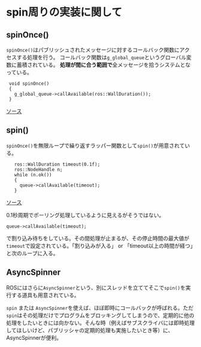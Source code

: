 # spin周りの実装に関して
## spinOnce()
`spinOnce()`はパブリッシュされたメッセージに対するコールバック関数にアクセスする処理を行う。
コールバック関数は`g_global_queue`というグローバル変数に蓄積されている。
**処理が間に合う範囲で**全メッセージを拾うシステムとなっている。
```
 void spinOnce()
 {
   g_global_queue->callAvailable(ros::WallDuration());
 }
```
[ソース](https://docs.ros.org/en/noetic/api/roscpp/html/namespaceros.html#af4afa6f0ad9f903f04a023982a95ff1c)

## spin()
`spinOnce()`を無限ループで繰り返すラッパー関数として`spin()`が用意されている。
```
   ros::WallDuration timeout(0.1f);
   ros::NodeHandle n;
   while (n.ok())
   {
     queue->callAvailable(timeout);
   }
```
[ソース](https://docs.ros.org/en/noetic/api/roscpp/html/classros_1_1SingleThreadedSpinner.html#a8cc46cdbe3a9b2a516021b4220e15c5a)

0.1秒周期でポーリング処理しているように見えるがそうではない。  
```
queue->callAvailable(timeout);
``````
で割り込み待ちをしている。その間処理が止まるが、その停止時間の最大値が`timeout`で設定されている。「割り込みが入る」 or 「timeout以上の時間が経つ」と次のループに入る。

## AsyncSpinner
ROSにはさらに`AsyncSpinner`という、別にスレッドを立ててそこで`spin()`を実行する道具も用意されている。

`spin` または `AsyncSpinner`を使えば、ほぼ即時にコールバックが呼ばれる。ただ`spin`はその処理だけでプログラムをブロッキングしてしまうので、定期的に他の処理をしたいときには向かない。そんな時（例えばサブスクライバには即時処理してほしいけど、パブリッシャの定期的処理も実施したいとき等）に、AsyncSpinnerが便利。
